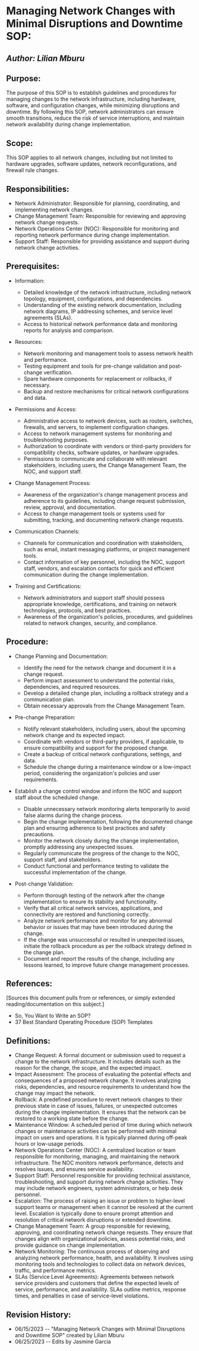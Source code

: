 
# Managing Network Changes with Minimal Disruptions and Downtime SOP:

## _Author: Lilian Mburu_

## Purpose:
The purpose of this SOP is to establish guidelines and procedures for managing changes to the network infrastructure, including hardware, software, and configuration changes, while minimizing disruptions and downtime. By following this SOP, network administrators can ensure smooth transitions, reduce the risk of service interruptions, and maintain network availability during change implementation.

## Scope:
This SOP applies to all network changes, including but not limited to hardware upgrades, software updates, network reconfigurations, and firewall rule changes.

## Responsibilities:
- Network Administrator: Responsible for planning, coordinating, and implementing network changes.
- Change Management Team: Responsible for reviewing and approving network change requests.
- Network Operations Center (NOC): Responsible for monitoring and reporting network performance during change implementation.
- Support Staff: Responsible for providing assistance and support during network change activities.
  
## Prerequisites:
- Information:
  -	Detailed knowledge of the network infrastructure, including network topology, equipment, configurations, and dependencies.
  - Understanding of the existing network documentation, including network diagrams, IP addressing schemes, and service level agreements (SLAs).
  - Access to historical network performance data and monitoring reports for analysis and comparison.

- Resources:
  - Network monitoring and management tools to assess network health and performance.
  - Testing equipment and tools for pre-change validation and post-change verification.
  - Spare hardware components for replacement or rollbacks, if necessary.
  - Backup and restore mechanisms for critical network configurations and data.

- Permissions and Access:
  - Administrative access to network devices, such as routers, switches, firewalls, and servers, to implement configuration changes.
  - Access to network management systems for monitoring and troubleshooting purposes.
  - Authorization to coordinate with vendors or third-party providers for compatibility checks, software updates, or hardware upgrades.
  - Permissions to communicate and collaborate with relevant stakeholders, including users, the Change Management Team, the NOC, and support staff.

- Change Management Process:
  - Awareness of the organization's change management process and adherence to its guidelines, including change request submission, review, approval, and documentation.
  - Access to change management tools or systems used for submitting, tracking, and documenting network change requests.

- Communication Channels:
  - Channels for communication and coordination with stakeholders, such as email, instant messaging platforms, or project management tools.
  - Contact information of key personnel, including the NOC, support staff, vendors, and escalation contacts for quick and efficient communication during the change 
    implementation.

- Training and Certifications:
  - Network administrators and support staff should possess appropriate knowledge, certifications, and training on network technologies, protocols, and best practices.
  - Awareness of the organization's policies, procedures, and guidelines related to network changes, security, and compliance.
    
## Procedure:
- Change Planning and Documentation:
  - Identify the need for the network change and document it in a change request.
  - Perform impact assessment to understand the potential risks, dependencies, and required resources.
  - Develop a detailed change plan, including a rollback strategy and a communication plan.
  - Obtain necessary approvals from the Change Management Team.

- Pre-change Preparation:
  - Notify relevant stakeholders, including users, about the upcoming network change and its expected impact.
  - Coordinate with vendors or third-party providers, if applicable, to ensure compatibility and support for the proposed change.
  - Create a backup of critical network configurations, settings, and data.
  - Schedule the change during a maintenance window or a low-impact period, considering the organization's policies and user requirements.

- Establish a change control window and inform the NOC and support staff about the scheduled change.
  - Disable unnecessary network monitoring alerts temporarily to avoid false alarms during the change process.
  - Begin the change implementation, following the documented change plan and ensuring adherence to best practices and safety precautions.
  - Monitor the network closely during the change implementation, promptly addressing any unexpected issues.
  - Regularly communicate the progress of the change to the NOC, support staff, and stakeholders.
  - Conduct functional and performance testing to validate the successful implementation of the change.
    
- Post-change Validation:
  - Perform thorough testing of the network after the change implementation to ensure its stability and functionality.
  - Verify that all critical network services, applications, and connectivity are restored and functioning correctly.
  - Analyze network performance and monitor for any abnormal behavior or issues that may have been introduced during the change.
  - If the change was unsuccessful or resulted in unexpected issues, initiate the rollback procedure as per the rollback strategy defined in the change plan.
  - Document and report the results of the change, including any lessons learned, to improve future change management processes.

## References:
[Sources this document pulls from or references, or simply extended reading/documentation on this subject.]
- So, You Want to Write an SOP?
- 37 Best Standard Operating Procedure (SOP) Templates

## Definitions:
- Change Request: A formal document or submission used to request a change to the network infrastructure. It includes details such as the reason for the change, the scope, and the expected impact.
- Impact Assessment: The process of evaluating the potential effects and consequences of a proposed network change. It involves analyzing risks, dependencies, and resource requirements to understand how the change may impact the network.
- Rollback: A predefined procedure to revert network changes to their previous state in case of issues, failures, or unexpected outcomes during the change implementation. It ensures that the network can be restored to a working state before the change.
- Maintenance Window: A scheduled period of time during which network changes or maintenance activities can be performed with minimal impact on users and operations. It is typically planned during off-peak hours or low-usage periods.
- Network Operations Center (NOC): A centralized location or team responsible for monitoring, managing, and maintaining the network infrastructure. The NOC monitors network performance, detects and resolves issues, and ensures service availability.
- Support Staff: Personnel responsible for providing technical assistance, troubleshooting, and support during network change activities. They may include network engineers, system administrators, or help desk personnel.
- Escalation: The process of raising an issue or problem to higher-level support teams or management when it cannot be resolved at the current level. Escalation is typically done to ensure prompt attention and resolution of critical network disruptions or extended downtime.
- Change Management Team: A group responsible for reviewing, approving, and coordinating network change requests. They ensure that changes align with organizational policies, assess potential risks, and provide guidance on change implementation.
- Network Monitoring: The continuous process of observing and analyzing network performance, health, and availability. It involves using monitoring tools and technologies to collect data on network devices, traffic, and performance metrics.
- SLAs (Service Level Agreements): Agreements between network service providers and customers that define the expected levels of service, performance, and availability. SLAs outline metrics, response times, and penalties in case of service-level violations.

## Revision History:
- 06/15/2023 -- "Managing Network Changes with Minimal Disruptions and Downtime SOP" created by Lilian Mburu
- 06/25/2023 -- Edits by Jasmine Garcia 


